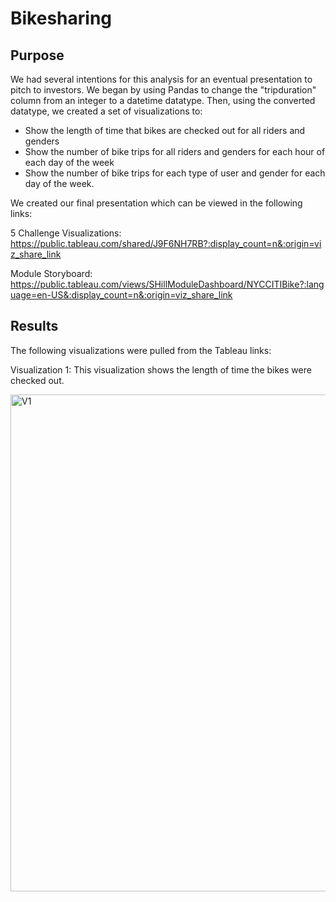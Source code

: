 # Bikesharing

## Purpose
We had several intentions for this analysis for an eventual presentation to pitch to investors. We began by using Pandas to change the "tripduration" column from an integer to a datetime datatype. Then, using the converted datatype, we created a set of visualizations to:

- Show the length of time that bikes are checked out for all riders and genders
- Show the number of bike trips for all riders and genders for each hour of each day of the week
- Show the number of bike trips for each type of user and gender for each day of the week.

We created our final presentation which can be viewed in the following links: 

5 Challenge Visualizations: https://public.tableau.com/shared/J9F6NH7RB?:display_count=n&:origin=viz_share_link

Module Storyboard: https://public.tableau.com/views/SHillModuleDashboard/NYCCITIBike?:language=en-US&:display_count=n&:origin=viz_share_link

## Results
The following visualizations were pulled from the Tableau links:

Visualization 1: This visualization shows the length of time the bikes were checked out.

<img width="795" alt="V1" src="https://user-images.githubusercontent.com/95551195/161446715-04c45abe-9b4d-4cde-baa2-7c4dc4284562.png">


